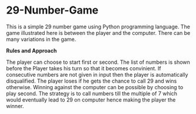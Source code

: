 # 29-Number-Game
This is a simple 29 number game using Python programming language. The game illustrated here is between the player and the computer. 
There can be many variations in the game.

**Rules and Approach**

The player can choose to start first or second.
The list of numbers is shown before the Player takes his turn so that it becomes convinient.
If consecutive numbers are not given in input then the player is automatically disqualified.
The player loses if he gets the chance to call 29 and wins otherwise.
Winning against the computer can be possible by choosing to play second. 
The strategy is to call numbers till the multiple of 7 which would eventually 
lead to 29 on computer hence making the player the winner.

